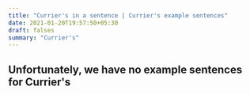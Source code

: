```yaml
---
title: "Currier's in a sentence | Currier's example sentences"
date: 2021-01-20T19:57:50+05:30
draft: falses
summary: "Currier's"
---
```

## Unfortunately, we have no example sentences for Currier's                 
